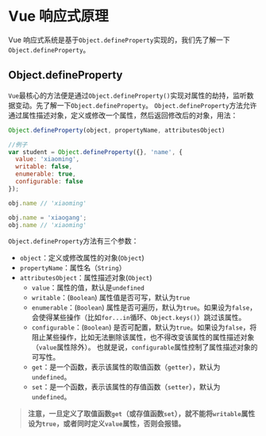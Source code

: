 # Vue 响应式原理

Vue 响应式系统是基于`Object.defineProperty`实现的，我们先了解一下`Object.defineProperty`。

## Object.defineProperty

`Vue`最核心的方法便是通过`Object.defineProperty()`实现对属性的劫持，监听数据变动。先了解一下`Object.defineProperty`。
`Object.defineProperty`方法允许通过属性描述对象，定义或修改一个属性，然后返回修改后的对象，用法：
```javascript
Object.defineProperty(object, propertyName, attributesObject)

//例子
var student = Object.defineProperty({}, 'name', {
  value: 'xiaoming',
  writable: false,
  enumerable: true,
  configurable: false
});

obj.name // 'xiaoming'

obj.name = 'xiaogang';
obj.name // 'xiaoming'
```
`Object.defineProperty`方法有三个参数：
- `object`：定义或修改属性的对象(`Object`)
- `propertyName`：属性名（`String`）
- `attributesObject`：属性描述对象(`Object`)
  - `value`：属性的值，默认是`undefined`
  - `writable`：(`Boolean`) 属性值是否可写，默认为`true`
  - `enumerable`：(`Boolean`) 属性是否可遍历，默认为`true`。如果设为`false`，会使得某些操作（比如`for...in`循环、`Object.keys()`）跳过该属性。
  - `configurable`：(`Boolean`) 是否可配置，默认为`true`。如果设为`false`，将阻止某些操作，比如无法删除该属性，也不得改变该属性的属性描述对象（`value`属性除外）。
  也就是说，`configurable`属性控制了属性描述对象的可写性。
  - `get`：是一个函数，表示该属性的取值函数（`getter`），默认为`undefined`。
  - `set`：是一个函数，表示该属性的存值函数（`setter`），默认为`undefined`。

> **注意，一旦定义了取值函数`get`（或存值函数`set`），就不能将`writable`属性设为`true`，或者同时定义`value`属性，否则会报错。**